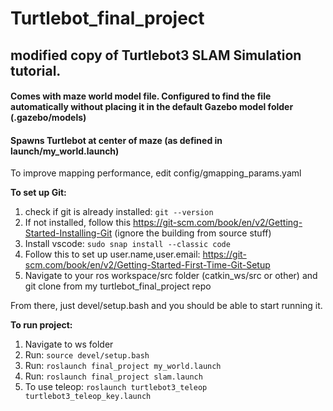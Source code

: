# Turtlebot_final_project
## modified copy of Turtlebot3 SLAM Simulation tutorial.
#### Comes with maze world model file. Configured to find the file automatically without placing it in the default Gazebo model folder (.gazebo/models)
#### Spawns Turtlebot at center of maze (as defined in launch/my_world.launch)
To improve mapping performance, edit config/gmapping_params.yaml

**To set up Git:**
1. check if git is already installed: `git --version`
2. If not installed, follow this https://git-scm.com/book/en/v2/Getting-Started-Installing-Git (ignore the building from source stuff)
3. Install vscode: `sudo snap install --classic code`
4. Follow this to set up user.name,user.email: https://git-scm.com/book/en/v2/Getting-Started-First-Time-Git-Setup
5. Navigate to your ros workspace/src folder (catkin_ws/src or other) and git clone from my turtlebot_final_project repo

From there, just devel/setup.bash and you should be able to start running it.

**To run project:**
1. Navigate to ws folder
2. Run: `source devel/setup.bash`
3. Run: `roslaunch final_project my_world.launch`
4. Run: `roslaunch final_project slam.launch`
5. To use teleop: `roslaunch turtlebot3_teleop turtlebot3_teleop_key.launch`